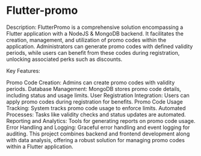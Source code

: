 # Flutter-promo
Description:
FlutterPromo is a comprehensive solution encompassing a Flutter application with a NodeJS & MongoDB backend. It facilitates the creation, management, and utilization of promo codes within the application. Administrators can generate promo codes with defined validity periods, while users can benefit from these codes during registration, unlocking associated perks such as discounts.

Key Features:

Promo Code Creation: Admins can create promo codes with validity periods.
Database Management: MongoDB stores promo code details, including status and usage limits.
User Registration Integration: Users can apply promo codes during registration for benefits.
Promo Code Usage Tracking: System tracks promo code usage to enforce limits.
Automated Processes: Tasks like validity checks and status updates are automated.
Reporting and Analytics: Tools for generating reports on promo code usage.
Error Handling and Logging: Graceful error handling and event logging for auditing.
This project combines backend and frontend development along with data analysis, offering a robust solution for managing promo codes within a Flutter application.

